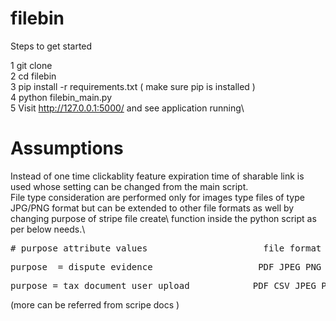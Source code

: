 # filebin

Steps to get started

1 git clone\
2 cd filebin\
3 pip install -r requirements.txt ( make sure pip is installed )\
4 python filebin_main.py\
5 Visit http://127.0.0.1:5000/ and see application running\


# Assumptions
Instead of one time clickablity feature expiration time of sharable link is used whose setting can be changed from the main script.\
File type consideration are performed only for images type files of type JPG/PNG format but can be extended to other file formats as well by changing purpose of stripe file create\ 
function inside the python script as per below needs.\
<pre># purpose attribute values                      file format supported                     Max file size</pre>
<pre>purpose  = dispute_evidence                    PDF JPEG PNG                                8MB</pre>
<pre>purpose = tax_document_user_upload            PDF CSV JPEG PNG XLSX DOCX                  16 MB</pre>

(more can be referred from scripe docs )



